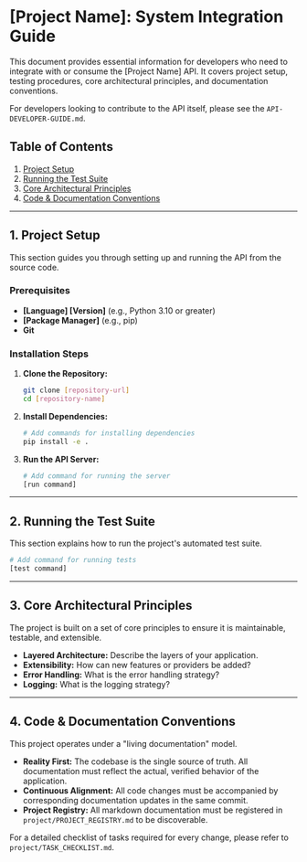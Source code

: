# [Project Name]: System Integration Guide

This document provides essential information for developers who need to integrate with or consume the [Project Name] API. It covers project setup, testing procedures, core architectural principles, and documentation conventions.

For developers looking to contribute to the API itself, please see the `API-DEVELOPER-GUIDE.md`.

## Table of Contents
1.  [Project Setup](#1-project-setup)
2.  [Running the Test Suite](#2-running-the-test-suite)
3.  [Core Architectural Principles](#3-core-architectural-principles)
4.  [Code & Documentation Conventions](#4-code--documentation-conventions)

---

## 1. Project Setup

This section guides you through setting up and running the API from the source code.

### Prerequisites

-   **[Language] [Version]** (e.g., Python 3.10 or greater)
-   **[Package Manager]** (e.g., pip)
-   **Git**

### Installation Steps

1.  **Clone the Repository:**
    ```bash
    git clone [repository-url]
    cd [repository-name]
    ```

2.  **Install Dependencies:**
    ```bash
    # Add commands for installing dependencies
    pip install -e .
    ```

3.  **Run the API Server:**
    ```bash
    # Add command for running the server
    [run command]
    ```

---

## 2. Running the Test Suite

This section explains how to run the project's automated test suite.

```bash
# Add command for running tests
[test command]
```

---

## 3. Core Architectural Principles

The project is built on a set of core principles to ensure it is maintainable, testable, and extensible.
-   **Layered Architecture:** Describe the layers of your application.
-   **Extensibility:** How can new features or providers be added?
-   **Error Handling:** What is the error handling strategy?
-   **Logging:** What is the logging strategy?

---

## 4. Code & Documentation Conventions

This project operates under a "living documentation" model.

-   **Reality First:** The codebase is the single source of truth. All documentation must reflect the actual, verified behavior of the application.
-   **Continuous Alignment:** All code changes must be accompanied by corresponding documentation updates in the same commit.
-   **Project Registry:** All markdown documentation must be registered in `project/PROJECT_REGISTRY.md` to be discoverable.

For a detailed checklist of tasks required for every change, please refer to `project/TASK_CHECKLIST.md`.
